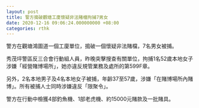 ```yaml
---
layout: post
title: 警方搗破觀塘工廈懷疑非法賭檔拘捕7男女
date: 2020-12-16 09:06:24.000000000 +08:00
categories: rthk
---
```


警方在觀塘鴻圖道一個工廈單位，搗破一個懷疑非法賭檔，7名男女被捕。

秀茂坪警區反三合會行動組人員，昨晚突擊搜查有關單位，拘捕1名52歲本地女子涉嫌「經營賭博場所」，她亦違反規管業務及處所的第599F章。

另外，2名本地男子及4名本地女子被捕，年齡37至57歲，涉嫌「在賭博場所內賭博」。所有被捕人士同時涉嫌違反「限聚令」。

警方在行動中檢獲4部釣魚機、1部老虎機、約15000元賭款及一批賭具。
